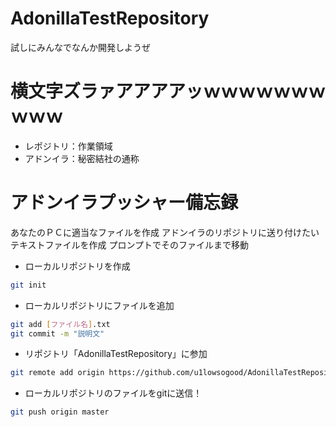 # AdonillaTestRepository
試しにみんなでなんか開発しようぜ


# 横文字ズラァアアアアッｗｗｗｗｗｗｗｗｗｗ

* レポジトリ：作業領域
* アドンイラ：秘密結社の通称

# アドンイラプッシャー備忘録
あなたのＰＣに適当なファイルを作成
アドンイラのリポジトリに送り付けたいテキストファイルを作成
プロンプトでそのファイルまで移動

* ローカルリポジトリを作成
```bash
git init
```
* ローカルリポジトリにファイルを追加
```bash
git add [ファイル名].txt
git commit -m "説明文"
```

* リポジトリ「AdonillaTestRepository」に参加
```bash
git remote add origin https://github.com/u1lowsogood/AdonillaTestRepository.git
```

* ローカルリポジトリのファイルをgitに送信！
```bash
git push origin master
```
